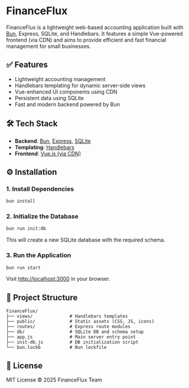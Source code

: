# FinanceFlux

FinanceFlux is a lightweight web-based accounting application built with [Bun](https://bun.sh/), Express, SQLite, and Handlebars. It features a simple Vue-powered frontend (via CDN) and aims to provide efficient and fast financial management for small businesses.

## ✅ Features

* Lightweight accounting management
* Handlebars templating for dynamic server-side views
* Vue-enhanced UI components using CDN
* Persistent data using SQLite
* Fast and modern backend powered by Bun

## 🛠 Tech Stack

* **Backend**: [Bun](https://bun.sh/), [Express](https://expressjs.com/), [SQLite](https://www.sqlite.org/)
* **Templating**: [Handlebars](https://handlebarsjs.com/)
* **Frontend**: [Vue.js (via CDN)](https://cdn.jsdelivr.net/npm/vue@3)



## ⚙️ Installation

### 1. Install Dependencies

```bash
bun install
```

### 2. Initialize the Database

```bash
bun run init:db
```

This will create a new SQLite database with the required schema.

### 3. Run the Application

```bash
bun run start
```

Visit [http://localhost:3000](http://localhost:3000) in your browser.


## 📁 Project Structure

```
FinanceFlux/
├── views/              # Handlebars templates
├── public/             # Static assets (CSS, JS, icons)
├── routes/             # Express route modules
├── db/                 # SQLite DB and schema setup
├── app.js              # Main server entry point
├── init-db.js          # DB initialization script
└── bun.lockb           # Bun lockfile
```


## 📃 License

MIT License © 2025 FinanceFlux Team